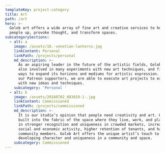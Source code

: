 ```yaml
---
templateKey: project-category
title: Art
path: /art
hero: >-
  Golob art offers a wide array of fine art and creative services to help lift
  people up, provoke thought, and transform spaces.
subcategorySections:
  - alt: a
    image: /assets/10.-venetian-lanterns.jpg
    linkContent: Personal
    linkPath: /projects/personal
    md_description: >-
      As an aspiring leader in the future of the artistic fields, Golob Art is
      also involved in many experiments with new art techniques, and finding
      ways to expand its horizons and mediums for artistic expression. Thanks to
      our Patreon supporters, we are able to execute art projects to experiment
      with new ideas and techniques.
    subcategory: 'Personal '
  - alt: b
    image: /assets/20180702_083819-1-.jpg
    linkContent: Commissioned
    linkPath: /projects/commissioned
    md_description: >-
      It is our studio’s opinion that people need creativity and art. Having art
      built into the fabric of the space where they live, work, and play results
      in stronger recognition and uniqueness in crowded markets, increased
      social and economic activity, higher retention of tenants, and happier
      community members. Golob Art offers the unique artist’s touch to
      developing character and uniqueness in a community and space.
    subcategory: Commissioned
---
```


